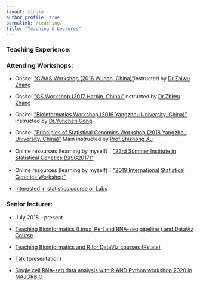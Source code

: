 ```yaml
---
layout: single
author_profile: true
permalink: /teaching/
title: "Teaching & Lectures"
---
```

###  Teaching Experience: 



### Attending Workshops:

- Onsite: ["GWAS Workshop (2016 Wuhan, China)"](http://zzlab.net/GWAS2016WUHAN/)instructed by [Dr.Zhiwu Zhang](http://www.zzlab.net/ZhiwuZhang/index.html)

- Onsite: ["GS Workshop (2017 Harbin, China)"](http://zzlab.net/GS2016Harbin/)instructed by [Dr.Zhiwu Zhang](http://www.zzlab.net/ZhiwuZhang/index.html)

- Onsite: ["Bioinformatics Workshop (2016 Yangzhou University, China)"](http://www.yzu.edu.cn/art/2016/12/12/art_37748_540042.html) instructed by [Dr.Yunchen Gong](http://www.cagef.utoronto.ca/people/)

- Onsite: ["Principles of Statistical Genomics Workshop (2018 Yangzhou University, China)"](https://mp.weixin.qq.com/s?__biz=MzUyNzc2MzY5Mw==&mid=2247483663&idx=1&sn=690c9fc4247832f2a7d81a371b6645b0&chksm=fa7bd08dcd0c599b2b0c9c1fef81c347be5207656c2d6329a5a868b5a826ede9a282eda470db&mpshare=1&scene=23&srcid=0409WTKdLix6resSnoctRm1X#rd) Main instructed by [Prof.Shizhong Xu](https://www.researchgate.net/profile/Shizhong_Xu2)

- Online resources (learning by myself)：["23rd Summer Institute in Statistical Genetics (SISG2017)"](http://cnsgenomics.com/sisg/modules.html)

- Online resources (learning by myself)：["2019 International Statistical Genetics Workshop"](https://www.colorado.edu/ibg/international-workshop/2019-international-statistical-genetics-workshop/2019-workshop-file)

- [Interested in statistics course or Labs](http://mengluonet.com/blog/2018/04/06/interested-in-statistics-course-or-Lab)

### Senior lecturer: 

- July 2018 - present

- [Teaching Bioinformatics (Linux, Perl and RNA-seq pipeline ) and DataViz Course](https://czheluo.github.io/Teach-Bioinformatics-R-dataviz/)

- [Teaching Bioinformatics and R for DataViz courses (Rstats)](https://czheluo.github.io/Teach-Bioinformatics-R-dataviz/)

- [Talk](https://speakerdeck.com/loyzhe) (presentation)

- [Single cell RNA-seq data analysis with R AND Python workshop 2020 in MAJORBIO](https://github.com/czheluo/scRNAseq-workshop)


















